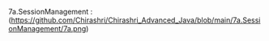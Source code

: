 7a.SessionManagement :(https://github.com/Chirashri/Chirashri_Advanced_Java/blob/main/7a.SessionManagement/7a.png) 

